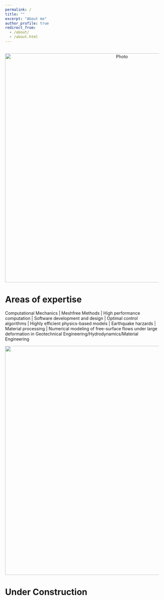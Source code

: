 ```yaml
---
permalink: /
title: ""
excerpt: "About me"
author_profile: true
redirect_from: 
  - /about/
  - /about.html
---
```


<p align="center">
  <img src="https://maozirui.github.io/images/C_M.png" alt="Photo" style="width: 750px;"/> 
</p>
  
# Areas of expertise

Computational Mechanics \| Meshfree Methods \| High performance computation \| Software development and design \| Optimal control algorithms \| Highly efficient physics-based models \| Earthquake harzards \| Material processing \| Numerical modeling of free-surface flows under large deformation in Geotechnical Engineering/Hydrodynamics/Material Engineering 

<p align="center">
<img src="https://maozirui.github.io/images/Shear Peeling Process.gif" width="750"/>
</p>
  
# Under Construction

